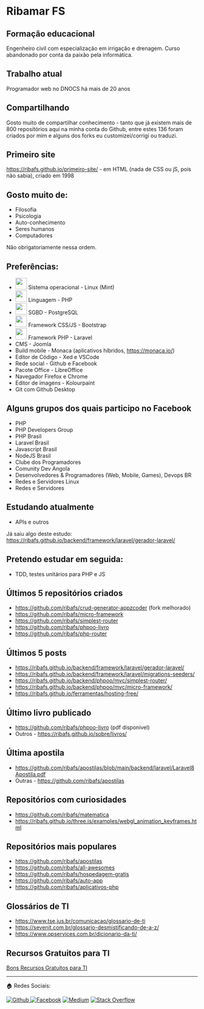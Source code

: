 # Ribamar FS

## Formação educacional

Engenheiro civil com especialização em irrigação e drenagem. Curso abandonado por conta da paixão pela informática.

## Trabalho atual
Programador web no DNOCS há mais de 20 anos

## Compartilhando
Gosto muito de compartilhar conhecimento - tanto que já existem mais de 800 repositórios aqui na minha conta do Github, entre estes 136 foram criados por mim e alguns dos forks eu customizei/corrigi ou traduzi.

## Primeiro site
https://ribafs.github.io/primeiro-site/ - em HTML (nada de CSS ou jS, pois não sabia), criado em 1998

## Gosto muito de:
- Filosofia
- Psicologia
- Auto-conhecimento
- Seres humanos
- Computadores

Não obrigatoriamente nessa ordem.

## Preferências:
- <img width="30" src="https://user-images.githubusercontent.com/25181517/186884159-4b5e122b-95de-4a32-b10b-7f6fdffa4c5a.png"> Sistema operacional - Linux (Mint)
- <img width="30" src="https://user-images.githubusercontent.com/25181517/183570228-6a040b9f-3ddf-47a2-a201-743121dac664.png"> Linguagem - PHP
- <img width="30" src="https://user-images.githubusercontent.com/25181517/117208740-bfb78400-adf5-11eb-97bb-09072b6bedfc.png"> SGBD - PostgreSQL
- <img width="30" src="https://user-images.githubusercontent.com/25181517/183898054-b3d693d4-dafb-4808-a509-bab54cf5de34.png"> Framework CSS/JS - Bootstrap
- <img width="30" src="https://user-images.githubusercontent.com/25181517/183898054-b3d693d4-dafb-4808-a509-bab54cf5de34.png"> Framework PHP - Laravel
- CMS - Joomla
- Build mobile - Monaca (aplicativos híbridos, https://monaca.io/)
- Editor de Código - Xed e VSCode
- Rede social - Github e Facebook
- Pacote Office - LibreOffice
- Navegador Firefox e Chrome
- Editor de imagens - Kolourpaint
- Git com Github Desktop

## Alguns grupos dos quais participo no Facebook
- PHP
- PHP Developers Group
- PHP Brasil
- Laravel Brasil
- Javascript Brasil
- NodeJS Brasil
- Clube dos Programadores
- Comunity Dev Angola
- Desenvolvedores & Programadores (Web, Mobile, Games), Devops BR
- Redes e Servidores Linux
- Redes e Servidores

## Estudando atualmente
- APIs e outros

Já saiu algo deste estudo: https://ribafs.github.io/backend/framework/laravel/gerador-laravel/

## Pretendo estudar em seguida:
- TDD, testes unitários para PHP e JS

## Últimos 5 repositórios criados
- https://github.com/ribafs/crud-generator-appzcoder (fork melhorado)
- https://github.com/ribafs/micro-framework
- https://github.com/ribafs/simplest-router
- https://github.com/ribafs/phpoo-livro
- https://github.com/ribafs/php-router

## Últimos 5 posts
- https://ribafs.github.io/backend/framework/laravel/gerador-laravel/
- https://ribafs.github.io/backend/framework/laravel/migrations-seeders/
- https://ribafs.github.io/backend/phpoo/mvc/simplest-router/
- https://ribafs.github.io/backend/phpoo/mvc/micro-framework/
- https://ribafs.github.io/ferramentas/hosting-free/

## Último livro publicado

- https://github.com/ribafs/phpoo-livro (pdf disponível)
- Outros - https://ribafs.github.io/sobre/livros/

## Última apostila

- https://github.com/ribafs/apostilas/blob/main/backend/laravel/Laravel8Apostila.pdf
- Outras - https://github.com/ribafs/apostilas

## Repositórios com curiosidades
- https://github.com/ribafs/matematica
- https://ribafs.github.io/three.js/examples/webgl_animation_keyframes.html

## Repositórios mais populares
- https://github.com/ribafs/apostilas
- https://github.com/ribafs/all-awesomes
- https://github.com/ribafs/hospedagem-gratis
- https://github.com/ribafs/auto-app
- https://github.com/ribafs/aplicativos-php

## Glossários de TI
- https://www.tse.jus.br/comunicacao/glossario-de-ti
- https://sevenit.com.br/glossario-desmistificando-de-a-z/
- https://www.opservices.com.br/dicionario-da-ti/

## Recursos Gratuitos para TI
[Bons Recursos Gratuitos para TI](https://github.com/ribafs/gratuitos)

<hr>

🏠 Redes Sociais: <br />

<a href="https://github.com/ribafs"> ![Github](https://img.shields.io/github/followers/ribafs?style=social)
<a href="https://www.facebook.com/ribamar.fs/"> ![Facebook](https://img.shields.io/badge/Facebook-%231877F2.svg?style=for-the-badge&logo=Facebook&logoColor=white)</a>
<a href="https://medium.com/@ribafs"> ![Medium](https://img.shields.io/badge/Medium-12100E?style=for-the-badge&logo=medium&logoColor=white)</a>
<a href="https://stackoverflow.com/users/2373624/ribamar-fs">![Stack Overflow](https://img.shields.io/badge/-Stackoverflow-FE7A16?style=for-the-badge&logo=stack-overflow&logoColor=white)</a>
